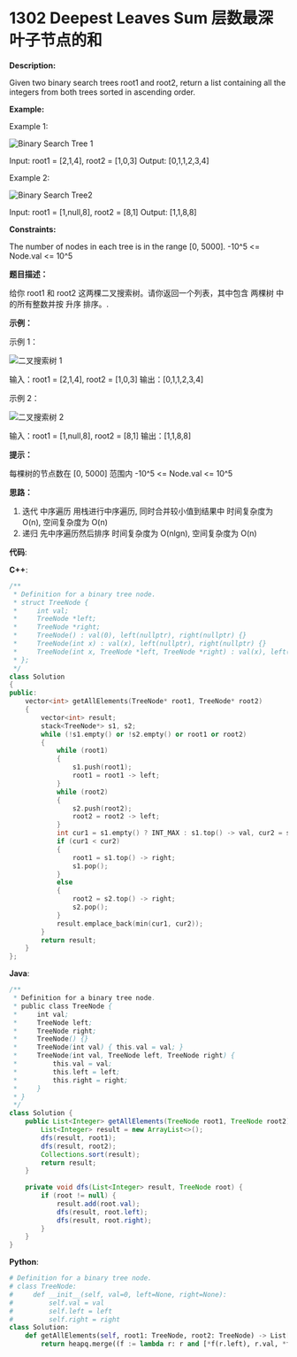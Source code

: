 # 1302 Deepest Leaves Sum 层数最深叶子节点的和

__Description:__

Given two binary search trees root1 and root2, return a list containing all the integers from both trees sorted in ascending order.

__Example:__

Example 1:

![Binary Search Tree 1](https://assets.leetcode.com/uploads/2019/12/18/q2-e1.png)

Input: root1 = [2,1,4], root2 = [1,0,3]
Output: [0,1,1,2,3,4]

Example 2:

![Binary Search Tree2](https://assets.leetcode.com/uploads/2019/12/18/q2-e5-.png)

Input: root1 = [1,null,8], root2 = [8,1]
Output: [1,1,8,8]

__Constraints:__

The number of nodes in each tree is in the range [0, 5000].
-10^5 <= Node.val <= 10^5

__题目描述：__

给你 root1 和 root2 这两棵二叉搜索树。请你返回一个列表，其中包含 两棵树 中的所有整数并按 升序 排序。.

__示例：__

示例 1：

![二叉搜索树 1](https://assets.leetcode-cn.com/aliyun-lc-upload/uploads/2019/12/29/q2-e1.png)

输入：root1 = [2,1,4], root2 = [1,0,3]
输出：[0,1,1,2,3,4]

示例 2：

![二叉搜索树 2](https://assets.leetcode-cn.com/aliyun-lc-upload/uploads/2019/12/29/q2-e5-.png)

输入：root1 = [1,null,8], root2 = [8,1]
输出：[1,1,8,8]

__提示：__

每棵树的节点数在 [0, 5000] 范围内
-10^5 <= Node.val <= 10^5

__思路：__

1. 迭代
中序遍历
用栈进行中序遍历, 同时合并较小值到结果中
时间复杂度为 O(n), 空间复杂度为 O(n)
2. 递归
先中序遍历然后排序
时间复杂度为 O(nlgn), 空间复杂度为 O(n)

__代码__:

__C++__:

```C++
/**
 * Definition for a binary tree node.
 * struct TreeNode {
 *     int val;
 *     TreeNode *left;
 *     TreeNode *right;
 *     TreeNode() : val(0), left(nullptr), right(nullptr) {}
 *     TreeNode(int x) : val(x), left(nullptr), right(nullptr) {}
 *     TreeNode(int x, TreeNode *left, TreeNode *right) : val(x), left(left), right(right) {}
 * };
 */
class Solution 
{
public:
    vector<int> getAllElements(TreeNode* root1, TreeNode* root2) 
    {
        vector<int> result;
        stack<TreeNode*> s1, s2;
        while (!s1.empty() or !s2.empty() or root1 or root2)
        {
            while (root1)
            {
                s1.push(root1);
                root1 = root1 -> left;
            }
            while (root2)
            {
                s2.push(root2);
                root2 = root2 -> left;
            }
            int cur1 = s1.empty() ? INT_MAX : s1.top() -> val, cur2 = s2.empty() ? INT_MAX : s2.top() -> val;
            if (cur1 < cur2) 
            {
                root1 = s1.top() -> right;
                s1.pop();
            }
            else
            {
                root2 = s2.top() -> right;
                s2.pop();
            }
            result.emplace_back(min(cur1, cur2));
        }
        return result;
    }
};
```

__Java__:

```Java
/**
 * Definition for a binary tree node.
 * public class TreeNode {
 *     int val;
 *     TreeNode left;
 *     TreeNode right;
 *     TreeNode() {}
 *     TreeNode(int val) { this.val = val; }
 *     TreeNode(int val, TreeNode left, TreeNode right) {
 *         this.val = val;
 *         this.left = left;
 *         this.right = right;
 *     }
 * }
 */
class Solution {
    public List<Integer> getAllElements(TreeNode root1, TreeNode root2) {
        List<Integer> result = new ArrayList<>();
        dfs(result, root1);
        dfs(result, root2);
        Collections.sort(result);
        return result;
    }
    
    private void dfs(List<Integer> result, TreeNode root) {
        if (root != null) {
            result.add(root.val);
            dfs(result, root.left);
            dfs(result, root.right);
        }
    }
}
```

__Python__:

```Python
# Definition for a binary tree node.
# class TreeNode:
#     def __init__(self, val=0, left=None, right=None):
#         self.val = val
#         self.left = left
#         self.right = right
class Solution:
    def getAllElements(self, root1: TreeNode, root2: TreeNode) -> List[int]:
        return heapq.merge((f := lambda r: r and [*f(r.left), r.val, *f(r.right)] or [])(root1), f(root2))
```

